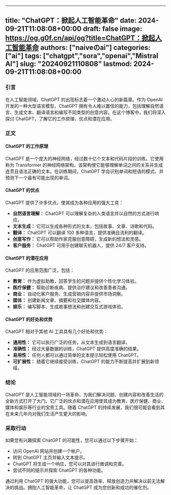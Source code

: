 
---
title: "ChatGPT：掀起人工智能革命"
date: 2024-09-21T11:08:08+00:00
draft: false
image: https://og.g0f.cn/api/og?title=ChatGPT：掀起人工智能革命
authors: ["naiveのai"]
categories: ["ai"]
tags: ["chatgpt","sora","openai","Mistral AI"]
slug: "20240921110808"
lastmod: 2024-09-21T11:08:08+00:00
---
### 引言

在人工智能领域，ChatGPT 的出现标志着一个激动人心的新篇章。作为 OpenAI 开发的一种大型语言模型，ChatGPT 拥有令人难以置信的能力，包括理解自然语言、生成文本、翻译语言和编写不同类型的创意内容。在这个博客中，我们将深入探讨 ChatGPT，了解它的工作原理、优点和潜在应用。

### 正文

#### ChatGPT 的工作原理

ChatGPT 是一个庞大的神经网络，经过数十亿个文本和代码片段的训练。它使用称为 Transformer 的神经网络架构，该架构使它能够理解单词之间的关系并生成连贯且语法正确的文本。在训练期间，ChatGPT 学会识别单词和短语的模式，并预测下一个最有可能出现的单词。

#### ChatGPT 的优点

ChatGPT 提供了许多优点，使其成为各种应用的强大工具：

- **自然语言理解：** ChatGPT 可以理解复杂的人类语言并以自然的方式进行响应。
- **文本生成：** 它可以生成各种形式的文本，包括故事、文章、诗歌和代码。
- **翻译：** ChatGPT 可以翻译 100 多种语言，提供准确且流利的翻译。
- **创意写作：** 它可以帮助作家克服创意障碍，生成新的想法和灵感。
- **客户服务：** ChatGPT 可用于创建聊天机器人，提供 24/7 客户支持。

#### ChatGPT 的潜在应用

ChatGPT 的应用范围广泛，包括：

- **教育：** 作为虚拟助教，回答学生的问题并提供个性化学习体验。
- **医疗保健：** 帮助诊断疾病、提供治疗建议和改善患者沟通。
- **商业：** 自动化客户服务、生成营销内容并提供市场洞察。
- **媒体：** 创建新闻文章、摘要和社交媒体内容。
- **娱乐：** 编写脚本、生成故事想法和创建交互式游戏体验。

#### ChatGPT 的好处和优势

ChatGPT 相对于其他 AI 工具具有几个好处和优势：

- **通用性：** 它可以执行广泛的任务，从文本生成到语言翻译。
- **准确性：** 经过大量数据的训练，ChatGPT 提供高度准确的结果。
- **易用性：** 任何人都可以通过简单的文本提示轻松使用 ChatGPT。
- **可扩展性：** 随着它继续接受训练，ChatGPT 的能力不断提高并扩展到新领域。

### 结论

ChatGPT 是人工智能领域的一场革命，为我们解决问题、创建内容和改善生活的全新方式打开了大门。它广泛的优点和潜在应用使其成为教育、医疗保健、商业、媒体和娱乐等行业的宝贵工具。随着 ChatGPT 的持续发展，我们很可能会看到其在未来几年内对我们生活产生更大的影响。

### 采取行动

如果您有兴趣探索 ChatGPT 的可能性，您可以通过以下步骤开始：

- 访问 OpenAI 网站并创建一个帐户。
- 转到 ChatGPT 主页并输入文本提示。
- ChatGPT 将生成一个响应，您可以对其进行微调和完善。
- 尝试不同的提示并探索 ChatGPT 的各种功能。

通过利用 ChatGPT 的强大功能，您可以提高效率、释放创造力并解决以前无法解决的挑战。拥抱人工智能革命，让 ChatGPT 成为您创新和成功的催化剂。